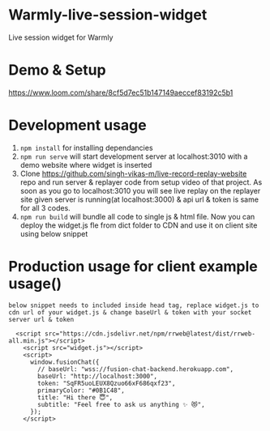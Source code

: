 # Warmly-live-session-widget

Live session widget for Warmly


# Demo & Setup

https://www.loom.com/share/8cf5d7ec51b147149aeccef83192c5b1

# Development usage

1. `npm install` for installing dependancies
2. `npm run serve` will start development server at localhost:3010
   with a demo website where widget is inserted
3. Clone https://github.com/singh-vikas-m/live-record-replay-website repo and run server & replayer code from setup video of that project.
   As soon as you go to localhost:3010 you will see live replay on the replayer site given server is running(at localhost:3000) & api url & token is same for all 3 codes.
4. `npm run build` will bundle all code to single js & html file. Now you can deploy the widget.js fle from dict folder to CDN and use it on client site using below snippet

# Production usage for client example usage()

    below snippet needs to included inside head tag, replace widget.js to cdn url of your widget.js & change baseUrl & token with your socket server url & token

```
  <script src="https://cdn.jsdelivr.net/npm/rrweb@latest/dist/rrweb-all.min.js"></script>
    <script src="widget.js"></script>
    <script>
      window.fusionChat({
        // baseUrl: "wss://fusion-chat-backend.herokuapp.com",
        baseUrl: "http://localhost:3000",
        token: "SqFR5uoLEUX8Qzuo66xF686qxf23",
        primaryColor: "#0B1C48",
        title: "Hi there 😇",
        subtitle: "Feel free to ask us anything ✨ 😻",
      });
    </script>
```
